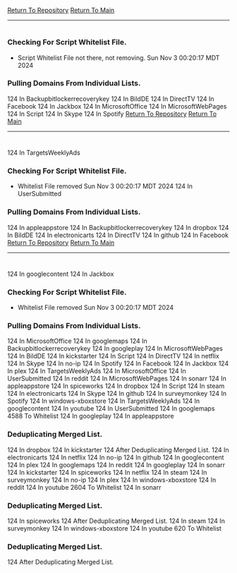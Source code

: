 [Return To Repository](https://github.com/DigitalWarrior/piholeparser/)
[Return To Main](https://github.com/DigitalWarrior/piholeparser/blob/master/RecentRunLogs/Mainlog.md)
____________________________________
# 
### Checking For Script Whitelist File.
* Script Whitelist File not there, not removing. Sun Nov  3 00:20:17 MDT 2024
### Pulling Domains From Individual Lists.
124 In Backupbitlockerrecoverykey
124 In BildDE
124 In DirectTV
124 In Facebook
124 In Jackbox
124 In MicrosoftOffice
124 In MicrosoftWebPages
124 In Script
124 In Skype
124 In Spotify
[Return To Repository](https://github.com/DigitalWarrior/piholeparser/)
[Return To Main](https://github.com/DigitalWarrior/piholeparser/blob/master/RecentRunLogs/Mainlog.md)
____________________________________
# 
124 In TargetsWeeklyAds
### Checking For Script Whitelist File.
* Whitelist File removed Sun Nov  3 00:20:17 MDT 2024
124 In UserSubmitted
### Pulling Domains From Individual Lists.
124 In appleappstore
124 In Backupbitlockerrecoverykey
124 In dropbox
124 In BildDE
124 In electronicarts
124 In DirectTV
124 In github
124 In Facebook
[Return To Repository](https://github.com/DigitalWarrior/piholeparser/)
[Return To Main](https://github.com/DigitalWarrior/piholeparser/blob/master/RecentRunLogs/Mainlog.md)
____________________________________
# 
124 In googlecontent
124 In Jackbox
### Checking For Script Whitelist File.
* Whitelist File removed Sun Nov  3 00:20:17 MDT 2024
### Pulling Domains From Individual Lists.
124 In MicrosoftOffice
124 In googlemaps
124 In Backupbitlockerrecoverykey
124 In googleplay
124 In MicrosoftWebPages
124 In BildDE
124 In kickstarter
124 In Script
124 In DirectTV
124 In netflix
124 In Skype
124 In no-ip
124 In Spotify
124 In Facebook
124 In Jackbox
124 In plex
124 In TargetsWeeklyAds
124 In MicrosoftOffice
124 In UserSubmitted
124 In reddit
124 In MicrosoftWebPages
124 In sonarr
124 In appleappstore
124 In spiceworks
124 In dropbox
124 In Script
124 In steam
124 In electronicarts
124 In Skype
124 In github
124 In surveymonkey
124 In Spotify
124 In windows-xboxstore
124 In TargetsWeeklyAds
124 In googlecontent
124 In youtube
124 In UserSubmitted
124 In googlemaps
4588 To Whitelist
124 In googleplay
124 In appleappstore
### Deduplicating Merged List.
124 In dropbox
124 In kickstarter
124 After Deduplicating Merged List.
124 In electronicarts
124 In netflix
124 In no-ip
124 In github
124 In googlecontent
124 In plex
124 In googlemaps
124 In reddit
124 In googleplay
124 In sonarr
124 In kickstarter
124 In spiceworks
124 In netflix
124 In steam
124 In surveymonkey
124 In no-ip
124 In plex
124 In windows-xboxstore
124 In reddit
124 In youtube
2604 To Whitelist
124 In sonarr
### Deduplicating Merged List.
124 In spiceworks
124 After Deduplicating Merged List.
124 In steam
124 In surveymonkey
124 In windows-xboxstore
124 In youtube
620 To Whitelist
### Deduplicating Merged List.
124 After Deduplicating Merged List.
